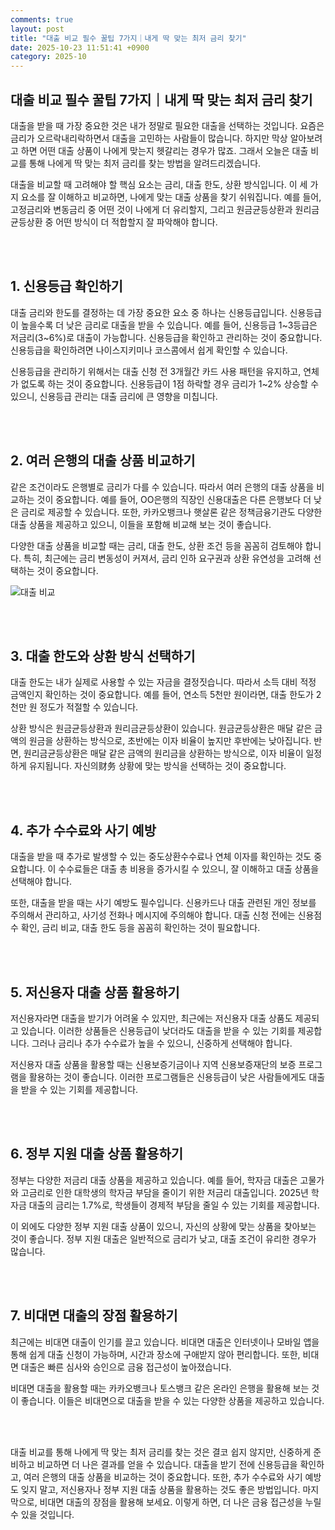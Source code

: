 ```yaml
---
comments: true
layout: post
title: "대출 비교 필수 꿀팁 7가지｜내게 딱 맞는 최저 금리 찾기"
date: 2025-10-23 11:51:41 +0900
category: 2025-10
---
```


## 대출 비교 필수 꿀팁 7가지｜내게 딱 맞는 최저 금리 찾기

대출을 받을 때 가장 중요한 것은 내가 정말로 필요한 대출을 선택하는 것입니다. 요즘은 금리가 오르락내리락하면서 대출을 고민하는 사람들이 많습니다. 하지만 막상 알아보려고 하면 어떤 대출 상품이 나에게 맞는지 헷갈리는 경우가 많죠. 그래서 오늘은 대출 비교를 통해 나에게 딱 맞는 최저 금리를 찾는 방법을 알려드리겠습니다.

대출을 비교할 때 고려해야 할 핵심 요소는 금리, 대출 한도, 상환 방식입니다. 이 세 가지 요소를 잘 이해하고 비교하면, 나에게 맞는 대출 상품을 찾기 쉬워집니다. 예를 들어, 고정금리와 변동금리 중 어떤 것이 나에게 더 유리할지, 그리고 원금균등상환과 원리금균등상환 중 어떤 방식이 더 적합할지 잘 파악해야 합니다.

<br><br>

## 1. 신용등급 확인하기

대출 금리와 한도를 결정하는 데 가장 중요한 요소 중 하나는 신용등급입니다. 신용등급이 높을수록 더 낮은 금리로 대출을 받을 수 있습니다. 예를 들어, 신용등급 1~3등급은 저금리(3~6%)로 대출이 가능합니다. 신용등급을 확인하고 관리하는 것이 중요합니다. 신용등급을 확인하려면 나이스지키미나 코스콤에서 쉽게 확인할 수 있습니다.

신용등급을 관리하기 위해서는 대출 신청 전 3개월간 카드 사용 패턴을 유지하고, 연체가 없도록 하는 것이 중요합니다. 신용등급이 1점 하락할 경우 금리가 1~2% 상승할 수 있으니, 신용등급 관리는 대출 금리에 큰 영향을 미칩니다.

<br><br>

## 2. 여러 은행의 대출 상품 비교하기

같은 조건이라도 은행별로 금리가 다를 수 있습니다. 따라서 여러 은행의 대출 상품을 비교하는 것이 중요합니다. 예를 들어, OO은행의 직장인 신용대출은 다른 은행보다 더 낮은 금리로 제공할 수 있습니다. 또한, 카카오뱅크나 햇살론 같은 정책금융기관도 다양한 대출 상품을 제공하고 있으니, 이들을 포함해 비교해 보는 것이 좋습니다.

다양한 대출 상품을 비교할 때는 금리, 대출 한도, 상환 조건 등을 꼼꼼히 검토해야 합니다. 특히, 최근에는 금리 변동성이 커져서, 금리 인하 요구권과 상환 유연성을 고려해 선택하는 것이 중요합니다.

![대출 비교](https://images.unsplash.com/photo-1724781189475-a332f44de593?crop=entropy&cs=tinysrgb&fit=max&fm=jpg&ixid=M3w4MTk5NDN8MHwxfHNlYXJjaHwxfHwlRUIlOEMlODAlRUMlQjYlOUN8ZW58MHx8fHwxNzYxMTg0NDE1fDA&ixlib=rb-4.1.0&q=80&w=400)

<br><br>

## 3. 대출 한도와 상환 방식 선택하기

대출 한도는 내가 실제로 사용할 수 있는 자금을 결정짓습니다. 따라서 소득 대비 적정 금액인지 확인하는 것이 중요합니다. 예를 들어, 연소득 5천만 원이라면, 대출 한도가 2천만 원 정도가 적절할 수 있습니다. 

상환 방식은 원금균등상환과 원리금균등상환이 있습니다. 원금균등상환은 매달 같은 금액의 원금을 상환하는 방식으로, 초반에는 이자 비율이 높지만 후반에는 낮아집니다. 반면, 원리금균등상환은 매달 같은 금액의 원리금을 상환하는 방식으로, 이자 비율이 일정하게 유지됩니다. 자신의财务 상황에 맞는 방식을 선택하는 것이 중요합니다.

<br><br>

## 4. 추가 수수료와 사기 예방

대출을 받을 때 추가로 발생할 수 있는 중도상환수수료나 연체 이자를 확인하는 것도 중요합니다. 이 수수료들은 대출 총 비용을 증가시킬 수 있으니, 잘 이해하고 대출 상품을 선택해야 합니다.

또한, 대출을 받을 때는 사기 예방도 필수입니다. 신용카드나 대출 관련된 개인 정보를 주의해서 관리하고, 사기성 전화나 메시지에 주의해야 합니다. 대출 신청 전에는 신용점수 확인, 금리 비교, 대출 한도 등을 꼼꼼히 확인하는 것이 필요합니다.

<br><br>

## 5. 저신용자 대출 상품 활용하기

저신용자라면 대출을 받기가 어려울 수 있지만, 최근에는 저신용자 대출 상품도 제공되고 있습니다. 이러한 상품들은 신용등급이 낮더라도 대출을 받을 수 있는 기회를 제공합니다. 그러나 금리나 추가 수수료가 높을 수 있으니, 신중하게 선택해야 합니다.

저신용자 대출 상품을 활용할 때는 신용보증기금이나 지역 신용보증재단의 보증 프로그램을 활용하는 것이 좋습니다. 이러한 프로그램들은 신용등급이 낮은 사람들에게도 대출을 받을 수 있는 기회를 제공합니다.

<br><br>

## 6. 정부 지원 대출 상품 활용하기

정부는 다양한 저금리 대출 상품을 제공하고 있습니다. 예를 들어, 학자금 대출은 고물가와 고금리로 인한 대학생의 학자금 부담을 줄이기 위한 저금리 대출입니다. 2025년 학자금 대출의 금리는 1.7%로, 학생들이 경제적 부담을 줄일 수 있는 기회를 제공합니다.

이 외에도 다양한 정부 지원 대출 상품이 있으니, 자신의 상황에 맞는 상품을 찾아보는 것이 좋습니다. 정부 지원 대출은 일반적으로 금리가 낮고, 대출 조건이 유리한 경우가 많습니다.

<br><br>

## 7. 비대면 대출의 장점 활용하기

최근에는 비대면 대출이 인기를 끌고 있습니다. 비대면 대출은 인터넷이나 모바일 앱을 통해 쉽게 대출 신청이 가능하며, 시간과 장소에 구애받지 않아 편리합니다. 또한, 비대면 대출은 빠른 심사와 승인으로 금융 접근성이 높아졌습니다.

비대면 대출을 활용할 때는 카카오뱅크나 토스뱅크 같은 온라인 은행을 활용해 보는 것이 좋습니다. 이들은 비대면으로 대출을 받을 수 있는 다양한 상품을 제공하고 있습니다.

<br><br>

대출 비교를 통해 나에게 딱 맞는 최저 금리를 찾는 것은 결코 쉽지 않지만, 신중하게 준비하고 비교하면 더 나은 결과를 얻을 수 있습니다. 대출을 받기 전에 신용등급을 확인하고, 여러 은행의 대출 상품을 비교하는 것이 중요합니다. 또한, 추가 수수료와 사기 예방도 잊지 말고, 저신용자나 정부 지원 대출 상품을 활용하는 것도 좋은 방법입니다. 마지막으로, 비대면 대출의 장점을 활용해 보세요. 이렇게 하면, 더 나은 금융 접근성을 누릴 수 있을 것입니다.